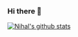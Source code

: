 ### Hi there 👋

[![Nihal's github stats](https://github-readme-stats.vercel.app/api?username=harshaannihal&show_icons=true&theme=radical&count_private=true&hide_border=true)](https://github.com/harshaannihal)

<!--
**harshaanNihal/HarshaanNihal** is a ✨ _special_ ✨ repository because its `README.md` (this file) appears on your GitHub profile.

Here are some ideas to get you started:

- 🔭 I’m currently working on ...
- 🌱 I’m currently learning ...
- 👯 I’m looking to collaborate on ...
- 🤔 I’m looking for help with ...
- 💬 Ask me about ...
- 📫 How to reach me: ...
- 😄 Pronouns: ...
- ⚡ Fun fact: ...
-->
